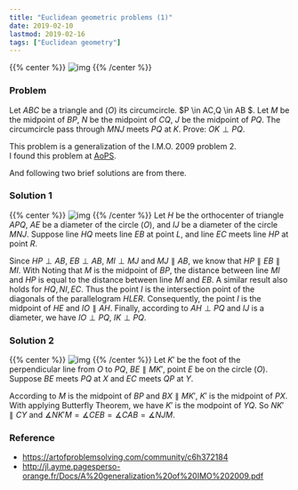 ```yaml
---
title: "Euclidean geometric problems (1)"
date: 2019-02-10
lastmod: 2019-02-16
tags: ["Euclidean geometry"]
---
```

{{% center %}}
![img](/figure/2.11/problem.png "img")
{{% /center %}}
<!--more-->
### Problem  
Let $ABC$ be a triangle and $(O)$ its circumcircle. $P \in AC,Q \in AB $. Let $M$ be the midpoint of $BP$, $N$ be the midpoint of $CQ$, $J$ be the midpoint of $PQ$. The circumcircle pass through $M N J$ meets $PQ$ at $K$. Prove: $OK \perp PQ$.

This problem is a generalization of the I.M.O. 2009 problem 2.  
I found this problem at [AoPS](https://artofproblemsolving.com/community/c6h372184).
<!-- And, following two brief solution are from  [AoPS](https://artofproblemsolving.com/community/c6h372184). -->
And following two brief solutions are from there.

### Solution 1
{{% center %}}
![img](/figure/2.11/solution1.png "img")
{{% /center %}}
Let $H$ be the orthocenter of triangle $APQ$, $AE$ be a diameter of the circle $(O)$, and $IJ$ be a diameter of the circle $MNJ$.
Suppose line $HQ$ meets line $EB$ at point $L$, and line $EC$ meets line $HP$ at point $R$.  

Since $HP \perp AB$, $EB \perp AB$, $MI \perp MJ$ and $MJ \parallel AB$, we know that $HP \parallel EB \parallel MI$.
With Noting that $M$ is the midpoint of $BP$, the distance between line $MI$ and $HP$ is equal to the distance between line $MI$ and $EB$.
A similar result also holds for $HQ, NI, EC$.
Thus the point $I$ is the intersection point of the diagonals of the parallelogram $HLER$. Consequently, the point $I$ is the midpoint of $HE$ and $IO \parallel AH$.
Finally, according to $AH \perp PQ$ and $IJ$ is a diameter, we have $IO \perp PQ$, $IK \perp PQ$.

### Solution 2
{{% center %}}
![img](/figure/2.11/solution2.png "img")
{{% /center %}}
Let $K'$ be the foot of the perpendicular line from $O$ to $PQ$, $BE \parallel MK'$, point $E$ be on the circle $(O)$. Suppose $BE$ meets $PQ$ at $X$ and $EC$ meets $QP$ at $Y$.  

According to $M$ is the midpoint of $BP$ and $BX \parallel MK'$, $K'$ is the midpoint of $PX$.
With applying Butterfly Theorem, we have $K'$ is the modpoint of $YQ$. So $NK' \parallel CY$ and
$\measuredangle NK'M = \measuredangle CEB = \measuredangle CAB = \measuredangle NJM$.

### Reference
- https://artofproblemsolving.com/community/c6h372184
- http://jl.ayme.pagesperso-orange.fr/Docs/A%20generalization%20of%20IMO%202009.pdf
